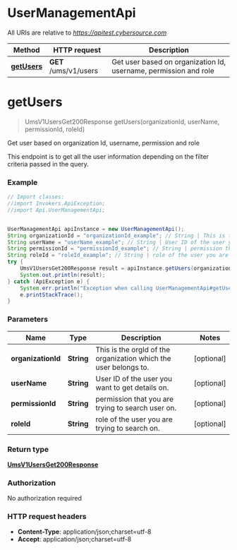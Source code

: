 # UserManagementApi

All URIs are relative to *https://apitest.cybersource.com*

Method | HTTP request | Description
------------- | ------------- | -------------
[**getUsers**](UserManagementApi.md#getUsers) | **GET** /ums/v1/users | Get user based on organization Id, username, permission and role


<a name="getUsers"></a>
# **getUsers**
> UmsV1UsersGet200Response getUsers(organizationId, userName, permissionId, roleId)

Get user based on organization Id, username, permission and role

This endpoint is to get all the user information depending on the filter criteria passed in the query.

### Example
```java
// Import classes:
//import Invokers.ApiException;
//import Api.UserManagementApi;


UserManagementApi apiInstance = new UserManagementApi();
String organizationId = "organizationId_example"; // String | This is the orgId of the organization which the user belongs to.
String userName = "userName_example"; // String | User ID of the user you want to get details on.
String permissionId = "permissionId_example"; // String | permission that you are trying to search user on.
String roleId = "roleId_example"; // String | role of the user you are trying to search on.
try {
    UmsV1UsersGet200Response result = apiInstance.getUsers(organizationId, userName, permissionId, roleId);
    System.out.println(result);
} catch (ApiException e) {
    System.err.println("Exception when calling UserManagementApi#getUsers");
    e.printStackTrace();
}
```

### Parameters

Name | Type | Description  | Notes
------------- | ------------- | ------------- | -------------
 **organizationId** | **String**| This is the orgId of the organization which the user belongs to. | [optional]
 **userName** | **String**| User ID of the user you want to get details on. | [optional]
 **permissionId** | **String**| permission that you are trying to search user on. | [optional]
 **roleId** | **String**| role of the user you are trying to search on. | [optional]

### Return type

[**UmsV1UsersGet200Response**](UmsV1UsersGet200Response.md)

### Authorization

No authorization required

### HTTP request headers

 - **Content-Type**: application/json;charset=utf-8
 - **Accept**: application/json;charset=utf-8

